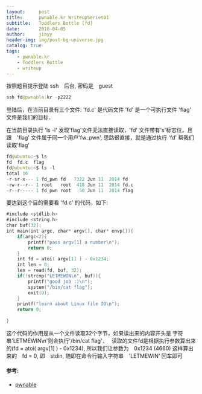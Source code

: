 ```yaml
---
layout:     post
title:      pwnable.kr WriteupSeries01  
subtitle:   Toddlers Bottle [fd]
date:       2016-04-05
author:     jiayy
header-img: img/post-bg-universe.jpg
catalog: true
tags:
    - pwnable.kr
    - Toddlers Bottle
    - writeup
---
```


按照题目提示登陆 ssh　后台, 密码是　guest

```swift
ssh fd@pwnable.kr -p2222
```
登陆后，在当前目录有三个文件: 
'fd.c' 是代码文件
'fd' 是一个可执行文件
'flag' 文件是我们的目标．

在当前目录执行 'ls -l' 
发现'flag'文件无法直接读取，'fd' 文件带有's'标志位，且跟　'flag' 文件属于同一个用户'fw_pwn', 思路很直接，就是通过执行 'fd' 帮我们读取'flag'

```swift
fd@ubuntu:~$ ls
fd  fd.c  flag
fd@ubuntu:~$ ls -l
total 16
-r-sr-x--- 1 fd_pwn fd   7322 Jun 11  2014 fd
-rw-r--r-- 1 root   root  418 Jun 11  2014 fd.c
-r--r----- 1 fd_pwn root   50 Jun 11  2014 flag
```

要达到这个目的需要看 'fd.c' 的代码，如下:

```swift
#include <stdlib.h>  
#include <string.h>  
char buf[32];  
int main(int argc, char* argv[], char* envp[]){  
    if(argc<2){  
        printf("pass argv[1] a number\n");  
        return 0;  
    }  
    int fd = atoi( argv[1] ) - 0x1234;  
    int len = 0;  
    len = read(fd, buf, 32);  
    if(!strcmp("LETMEWIN\n", buf)){  
        printf("good job :)\n");  
        system("/bin/cat flag");  
        exit(0);  
    }  
    printf("learn about Linux file IO\n");  
    return 0;  
  
}
```

这个代码的作用是从一个文件读取32个字节，如果读出来的内容开头是
字符串'LETMEWIN\n'则会执行'/bin/cat flag'．　
读取的文件fd是根据执行参数算出来的(fd = atoi( argv[1] ) - 0x1234),
所以我们让参数为　0x1234 (4660) 这样算出来的　fd = 0, 即　stdin,
随即在命令行输入字符串　'LETMEWIN' 回车即可 

#### 参考:

- [pwnable](http://pwnable.kr/play.php)
